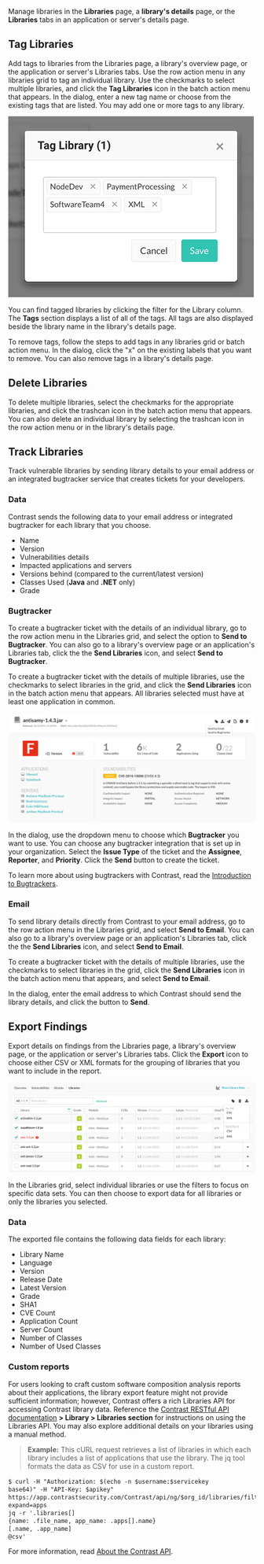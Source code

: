 <!--
title: "Manage Libraries"
description: "Overview of library management"
tags: "user library management"
-->

Manage libraries in the **Libraries** page, a **library's details** page, or the **Libraries** tabs in an application or server's details page. 

## Tag Libraries 

Add tags to libraries from the Libraries page, a library's overview page, or the application or server's Libraries tabs. Use the row action menu in any libraries grid to tag an individual library. Use the checkmarks to select multiple libraries, and click the **Tag Libraries** icon in the batch action menu that appears. In the dialog, enter a new tag name or choose from the existing tags that are listed. You may add one or more tags to any library. 

<a href="assets/images/Tag-libraries-dialog.png" rel="lightbox" title="Choose library tags"><img class="thumbnail" src="assets/images/Tag-libraries-dialog.png"/></a>

You can find tagged libraries by clicking the filter for the Library column. The **Tags** section displays a list of all of the tags. All tags are also displayed beside the library name in the library's details page. 

To remove tags, follow the steps to add tags in any libraries grid or batch action menu. In the dialog, click the "x" on the existing labels that you want to remove. You can also remove tags in a library's details page. 

## Delete Libraries 

To delete multiple libraries, select the checkmarks for the appropriate libraries, and click the trashcan icon in the batch action menu that appears. You can also delete an individual library by selecting the trashcan icon in the row action menu or in the library's details page.

## Track Libraries

Track vulnerable libraries by sending library details to your email address or an integrated bugtracker service that creates tickets for your developers.

### Data

 Contrast sends the following data to your email address or integrated bugtracker for each library that you choose. 

* Name
* Version
* Vulnerabilities details
* Impacted applications and servers
* Versions behind (compared to the current/latest version)
* Classes Used (**Java** and **.NET** only)
* Grade

### Bugtracker

To create a bugtracker ticket with the details of an individual library, go to the row action menu in the Libraries grid, and select the option to **Send to Bugtracker**. You can also go to a library's overview page or an application's Libraries tab, click the the **Send Libraries** icon, and select **Send to Bugtracker**. 

To create a bugtracker ticket with the details of multiple libraries, use the checkmarks to select libraries in the grid, and click the **Send Libraries** icon in the batch action menu that appears. All libraries selected must have at least one application in common. 

<a href="assets/images/Library-to-bugtracker.png" rel="lightbox" title="Send library details to a bugtracker"><img class="thumbnail" src="assets/images/Library-to-bugtracker.png"/></a>

In the dialog, use the dropdown menu to choose which **Bugtracker** you want to use. You can choose any bugtracker integration that is set up in your organization. Select the **Issue Type** of the ticket and the **Assignee**, **Reporter**, and **Priority**. Click the **Send** button to create the ticket. 

To learn more about using bugtrackers with Contrast, read the [Introduction to Bugtrackers](admin-orgintegrations.html#bugtracker). 

### Email 

To send library details directly from Contrast to your email address, go to the row action menu in the Libraries grid, and select **Send to Email**. You can also go to a library's overview page or an application's Libraries tab, click the the **Send Libraries** icon, and select **Send to Email**. 

To create a bugtracker ticket with the details of multiple libraries, use the checkmarks to select libraries in the grid, click the **Send Libraries** icon in the batch action menu that appears, and select **Send to Email**. 

In the dialog, enter the email address to which Contrast should send the library details, and click the button to **Send**.

## Export Findings

Export details on findings from the Libraries page, a library's overview page, or the application or server's Libraries tabs. Click the **Export** icon to choose either CSV or XML formats for the grouping of libraries that you want to include in the report. 

<a href="assets/images/Library-export.png" rel="lightbox" title="Export library details"><img class="thumbnail" src="assets/images/Library-export.png"/></a>

In the Libraries grid, select individual libraries or use the filters to focus on specific data sets. You can then choose to export data for all libraries or only the libraries you selected. 

### Data

The exported file contains the following data fields for each library:

* Library Name
* Language
* Version
* Release Date
* Latest Version
* Grade
* SHA1
* CVE Count
* Application Count
* Server Count
* Number of Classes
* Number of Used Classes

### Custom reports 

For users looking to craft custom software composition analysis reports about their applications, the library export feature might not provide sufficient information; however, Contrast offers a rich Libraries API for accessing Contrast library data. Reference the [Contrast RESTful API documentation](https://api.contrastsecurity.com/#) **> Library > Libraries section** for instructions on using the Libraries API. You may also explore additional details on your libraries using a manual method. 

> **Example:** This cURL request retrieves a list of libraries in which each library includes a list of applications that use the library. The jq tool formats the data as CSV for use in a custom report.
```
$ curl -H "Authorization: $(echo -n $username:$servicekey
base64)" -H "API-Key: $apikey" https://app.contrastsecurity.com/Contrast/api/ng/$org_id/libraries/filter?expand=apps 
jq -r '.libraries[]
{name: .file_name, app_name: .apps[].name}
[.name, .app_name] 
@csv'
```

For more information, read [About the Contrast API](tools-about.html#api-about).
